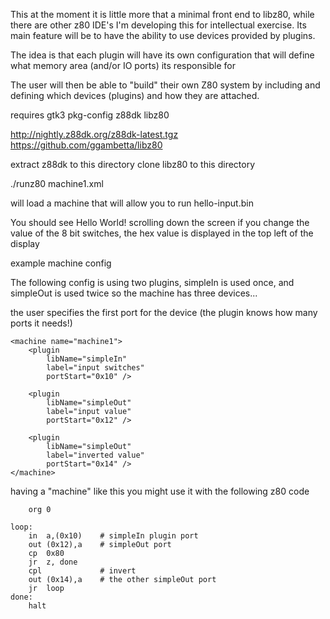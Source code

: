 This at the moment it is little more that a minimal front end to
libz80, while there are other z80 IDE's I'm developing this for
intellectual exercise. Its main feature will be to have the ability
to use devices provided by plugins.

The idea is that each plugin will have its own configuration that
will define what memory area (and/or IO ports) its responsible for 

The user will then be able to "build" their own Z80 system by including
and defining which devices (plugins) and how they are attached.

requires gtk3 pkg-config z88dk libz80

http://nightly.z88dk.org/z88dk-latest.tgz
https://github.com/ggambetta/libz80

extract z88dk to this directory
clone libz80 to this directory


./runz80 machine1.xml

will load a machine that will allow you to run hello-input.bin

You should see Hello World! scrolling down the screen if you change the
value of the 8 bit switches, the hex value is displayed in the top
left of the display

example machine config

The following config is using two plugins, simpleIn is used once, and simpleOut is used twice so the
machine has three devices...

the user specifies the first port for the device (the plugin knows how many ports it needs!)

    <machine name="machine1">
        <plugin
            libName="simpleIn"
            label="input switches"
            portStart="0x10" />

        <plugin
            libName="simpleOut"
            label="input value"
            portStart="0x12" />

        <plugin
            libName="simpleOut"
            label="inverted value"
            portStart="0x14" />
    </machine>

having a "machine" like this you might use it with the following z80 code

        org 0
        
    loop:
        in  a,(0x10)    # simpleIn plugin port
        out (0x12),a    # simpleOut port
        cp  0x80
        jr  z, done
        cpl             # invert
        out (0x14),a    # the other simpleOut port
        jr  loop
    done:
        halt
